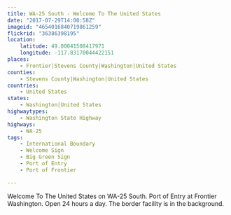 ```yaml
---
title: WA-25 South - Welcome To The United States
date: "2017-07-29T14:00:58Z"
imageid: "4654016840719861259"
flickrid: "36386398195"
location:
    latitude: 49.00041508417971
    longitude: -117.83170044422151
places:
    - Frontier|Stevens County|Washington|United States
counties:
    - Stevens County|Washington|United States
countries:
    - United States
states:
    - Washington|United States
highwaytypes:
    - Washington State Highway
highways:
    - WA-25
tags:
    - International Boundary
    - Welcome Sign
    - Big Green Sign
    - Port of Entry
    - Port of Frontier

---
```

Welcome To The United States on WA-25 South.  Port of Entry at Frontier Washington.  Open 24 hours a day.  The border facility is in the background.